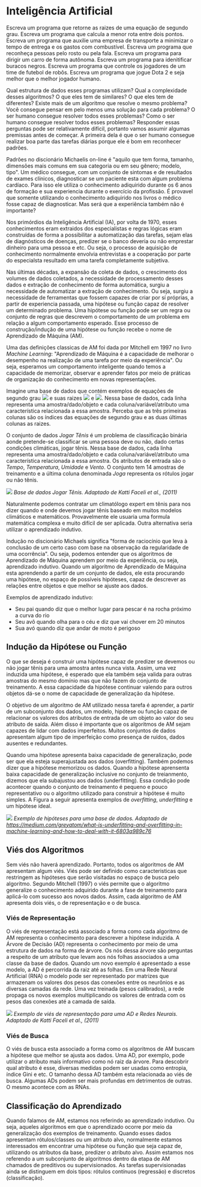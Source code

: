  # Inteligência Artificial
 
Escreva um programa que retorne as raizes de uma equação de segundo grau. Escreva um programa que calcula a menor rota entre dois pontos. Escreva um programa que auxilie uma empresa de transporte a minimizar o tempo de entrega e os gastos com combustível. Escreva um programa que reconheça pessoas pelo rosto ou pela fala. Escreva um programa para dirigir um carro de forma autônoma. Escreva um programa para idenitificar buracos negros. Escreva um programa que controle os jogadores de um time de futebol de robôs. Escreva um programa que jogue Dota 2 e seja melhor que o melhor jogador humano. 

Qual estrutura de dados esses programas utilizam? Qual a complexidade desses algoritmos? O que eles tem de similares? O que eles tem de diferentes? Existe mais de um algoritmo que resolve o mesmo problema? Você consegue pensar em pelo menos uma solução para cada problema? O ser humano consegue resolver todos esses problemas? Como o ser humano consegue resolver todos esses problemas? Responder essas perguntas pode ser relativamente difícil, portanto vamos assumir algumas premissas antes de começar. A primeira dela é que o ser humano consegue realizar boa parte das tarefas diárias porque ele é bom em reconhecer padrões. 

Padrões no discionário Michaelis on-line é "aquilo que tem forma, tamanho, dimensões mais comuns em sua categoria ou em seu gênero; modelo, tipo". Um médico consegue, com um conjunto de sintomas e de resultados de exames clínicos, diagnosticar se um paciente esta com algum problema cardíaco. Para isso ele utiliza o conhecimento adiquirido durante os 6 anos de formação e sua experiencia durante o exercício da profissão. É provavel que somente utilizando o conhecimento adiquirido nos livros o médico fosse capaz de diagnosticar. Mas será que a experiência também não é importante? 

Nos primórdios da Inteligência Artificial (IA), por volta de 1970, esses conhecimentos eram extraidos dos especialistas e regras lógicas eram construídas de forma a possibilitar a automatização das tarefas, sejam elas de diagnósticos de doenças, predizer se o banco deveria ou não emprestar dinheiro para uma pessoa e etc. Ou seja, o processo de aquisição de conhecimento normalmente envolvia entrevistas e a cooperação por parte do especialsta resultado em uma tarefa completamente subjetiva.

Nas últimas décadas, a expansão da coleta de dados, o crescimento dos volumes de dados coletados, a necessidade de processamento desses dados e extração de conhecimento de forma automática, surgiu a necessidade de automatizar a extração de conhecimento. Ou seja, surgiu a necessidade de ferramentas que fossem capazes de criar por sí próprias, a partir de experiencia passada, uma hipótese ou função capaz de resolver um determinado problema. Uma hipótese ou função pode ser um regra ou conjunto de regras que descrevem o comportamento de um problema em relação a algum comportamento esperado. Esse processo de construção/indução de uma hipótese ou função recebe o nome de Aprendizado de Máquina (AM).

Uma das definições classicas de AM foi dada por Mitchell em 1997 no livro *Machine Learning*: "Aprendizado de Máquina é a capacidade de melhorar o desempenho na realização de uma tarefa por meio da experiência". Ou seja, esperamos um comportamento inteligente quando temos a capacidade de memorizar, observar e aprender fatos por meio de práticas de organização do conhecimento em novas representações.

Imagine uma base de dados que contém exemplos de equações de segundo grau 
<img src="https://render.githubusercontent.com/render/math?math=ax^2 %2B by %2B+ c = 0"> e suas raizes 
<img src="https://render.githubusercontent.com/render/math?math=r_1"> e <img src="https://render.githubusercontent.com/render/math?math=r_2">. Nessa base de dados, cada linha representa uma amostra/dado/objeto e cada coluna/variável/atributo uma característica relacionada a essa amostra. Perceba que as três primeiras colunas são os índices das equações de segundo grau e as duas últimas colunas as raizes.

O conjunto de dados *Jogar Tênis* é um problema de classificação binária aonde pretende-se classificar se uma pessoa deve ou não, dado certas condições climáticas, jogar tênis. Nessa base de dados, cada linha representa uma amostra/dado/objeto e cada coluna/variável/atributo uma característica relacionada a essa amostra. Os atributos de entrada são o *Tempo*, *Temperatura*, *Umidade* e *Vento*. O conjunto tem 14 amostras de treinamento e a última coluna denominada *Joga* representa os rótulos jogar ou não tênis.

![](jogatenis.png) *Base de dados Jogar Tênis. Adaptado de Katti Faceli et al., (2011)*

Naturalmente podemos contratar um climatólogo expert em tênis para nos dizer quando e onde devemos jogar tênis baseado em muitos modelos climáticos e matemáticos. Provavelmente ele usuaria uma formula matemática complexa e muito difícil de ser aplicada. Outra alternativa seria utilizar o aprendizado indutivo.

Indução no discionário Michaels significa "forma de raciocínio que leva à conclusão de um certo caso com base na observação da regularidade de uma ocorrência". Ou seja, podemos entender que os algoritmos de Aprendizado de Máquina aprendem por meio da experiência, ou seja, aprendizado indutivo. Quando um algoritmo de Aprendizado de Máquina esta aprendendo a partir de um conjunto de dados, ele esta procurando uma hipótese, no espaço de possíveis hipóteses, capaz de descrever as relações entre objetos e que melhor se ajuste aos dados.

Exemplos de aprendizado indutivo:
* Seu pai quando diz que o melhor lugar para pescar é na rocha próximo a curva do rio
* Seu avô quando olha para o céu e diz que vai chover em 20 minutos
* Sua avó quando diz que andar de moto é perigoso

## Indução da Hipótese ou Função

O que se deseja é construir uma hipótese capaz de predizer se devemos ou não jogar tênis para uma amostra antes nunca vista. Assim, uma vez induzida uma hipótese, é esperado que ela também seja valida para outras amostras do mesmo domínio mas que não fazem do conjunto de treinamento. A essa capacidade da hipótese continuar valendo para outros objetos dá-se o nome de capacidade de generalização da hipótese. 

O objetivo de um algoritmo de AM utilizado nessa tarefa é aprender, a partir de um subconjunto dos dados, um modelo, hipótese ou função capaz de relacionar os valores dos atributos de entrada de um objeto ao valor do seu atributo de saída. Além disso é importante que os algoritmos de AM sejam capazes de lidar com dados imperfeitos. Muitos conjuntos de dados apresentam algum tipo de imperfeição como presença de ruídos, dados ausentes e redundantes.

Quando uma hipótese apresenta baixa capacidade de generalização, pode ser que ela esteja superajustada aos dados (overfitting). Também podemos dizer que a hipótese memorizou os dados. Quando a hipótese aprensenta baixa capacidade de generalização inclusive no conjunto de treianmento, dizemos que ela subajustou aos dados (underfitting). Essa condição pode acontecer quando o conjunto de treinamento é pequeno e pouco representativo ou o algoritmo utilizado para construir a hipótese é muito simples. A Figura a seguir apresenta exemplos de *overfitting*, *underfitting* e um hipótese ideal.

![](over_under.png) 
*Exemplo de hipóteses para uma base de dados. Adaptado de https://medium.com/greyatom/what-is-underfitting-and-overfitting-in-machine-learning-and-how-to-deal-with-it-6803a989c76*

## Viés dos Algoritmos

Sem viés não haverá aprendizado. Portanto, todos os algoritmos de AM apresentam algum viés. Viés pode ser definido como caracteristicas que restringem as hipóteses que serão visitadas no espaço de busca pelo algoritmo. Segundo Mitchell (1997) o viés permite que o algoritmo generalize o conhecimento adquirido durante a fase de treinamento para aplicá-lo com sucesso aos novos dados. Assim, cada algoritmo de AM apresenta dois viés, o de representação e o de busca.

### Viés de Representação

O viés de representação está associado a forma como cada algoritmo de AM representa o conhecimento para descrever a hipótese induzida. A Árvore de Decisão (AD) representa o conhecimento por meio de uma estrutura de dados na forma de árvore. Os nós dessa árvore são perguntas a respeito de um atributo que levam aos nós folhas associados a uma classe da base de dados. Quando um novo exemplo é apresentado a esse modelo, a AD é percorrida da raiz até as folhas. Em uma Rede Neural Artificial (RNA) o modelo pode ser representado por matrizes que armazenam os valores dos pesos das conexões entre os neurônios e as diversas camadas da rede. Uma vez treinada (pesos calibrados), a rede propaga os novos exemplos multiplicando os valores de entrada com os pesos das conexões até a camada de saída.        

![](vies_representacao.png) 
*Exemplo de viés de representação para uma AD e Redes Neurais. Adaptado de Katti Faceli et al., (2011)*

### Viés de Busca

O viés de busca esta associado a forma como os algoritmos de AM buscam a hipótese que melhor se ajusta aos dados. Uma AD, por exemplo, pode utilizar o atributo mais informativo como nó raiz da árvore. Para descobrir qual atributo é esse, diversas medidas podem ser usadas como entropia, índice Gini e etc. O tamanho dessa AD também esta relacionada ao viés de busca. Algumas ADs podem ser mais profundas em detrimentos de outras. O mesmo acontece com as RNAs.    

## Classificação do Aprendizado

Quando falamos de AM, estamos nos referindo ao aprendizado indutivo. Ou seja, aqueles algoritmos em que o aprendizado ocorre por meio da generalização dos exemplos de treinamento. Quando esses dados apresentam rótulos/classes ou um atributo alvo, normalmente estamos interessados em encontrar uma hipótese ou função que seja capaz de, utilizando os atributos da base, predizer o atributo alvo. Assim estamos nos referendo a um subconjunto de algoritmos dentro da etapa de AM chamados de preditivos ou supervisionados. As tarefas supervisionadas ainda se distinguem em dois tipos: rótulos contínuos (regressão) e discretos (classificação).    
